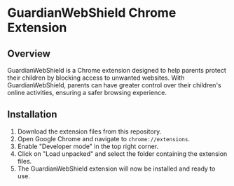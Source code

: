 # GuardianWebShield Chrome Extension

## Overview

GuardianWebShield is a Chrome extension designed to help parents protect their children by blocking access to unwanted websites. With GuardianWebShield, parents can have greater control over their children's online activities, ensuring a safer browsing experience.


## Installation

1. Download the extension files from this repository.
2. Open Google Chrome and navigate to `chrome://extensions`.
3. Enable "Developer mode" in the top right corner.
4. Click on "Load unpacked" and select the folder containing the extension files.
5. The GuardianWebShield extension will now be installed and ready to use.


